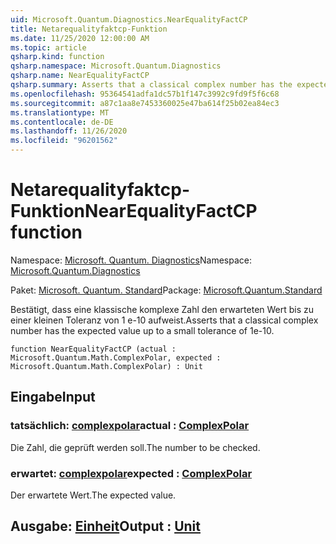 ```yaml
---
uid: Microsoft.Quantum.Diagnostics.NearEqualityFactCP
title: Netarequalityfaktcp-Funktion
ms.date: 11/25/2020 12:00:00 AM
ms.topic: article
qsharp.kind: function
qsharp.namespace: Microsoft.Quantum.Diagnostics
qsharp.name: NearEqualityFactCP
qsharp.summary: Asserts that a classical complex number has the expected value up to a small tolerance of 1e-10.
ms.openlocfilehash: 95364541adfa1dc57b1f147c3992c9fd9f5f6c68
ms.sourcegitcommit: a87c1aa8e7453360025e47ba614f25b02ea84ec3
ms.translationtype: MT
ms.contentlocale: de-DE
ms.lasthandoff: 11/26/2020
ms.locfileid: "96201562"
---
```

# <a name="nearequalityfactcp-function"></a><span data-ttu-id="0a1ad-102">Netarequalityfaktcp-Funktion</span><span class="sxs-lookup"><span data-stu-id="0a1ad-102">NearEqualityFactCP function</span></span>

<span data-ttu-id="0a1ad-103">Namespace: [Microsoft. Quantum. Diagnostics](xref:Microsoft.Quantum.Diagnostics)</span><span class="sxs-lookup"><span data-stu-id="0a1ad-103">Namespace: [Microsoft.Quantum.Diagnostics](xref:Microsoft.Quantum.Diagnostics)</span></span>

<span data-ttu-id="0a1ad-104">Paket: [Microsoft. Quantum. Standard](https://nuget.org/packages/Microsoft.Quantum.Standard)</span><span class="sxs-lookup"><span data-stu-id="0a1ad-104">Package: [Microsoft.Quantum.Standard](https://nuget.org/packages/Microsoft.Quantum.Standard)</span></span>


<span data-ttu-id="0a1ad-105">Bestätigt, dass eine klassische komplexe Zahl den erwarteten Wert bis zu einer kleinen Toleranz von 1 e-10 aufweist.</span><span class="sxs-lookup"><span data-stu-id="0a1ad-105">Asserts that a classical complex number has the expected value up to a small tolerance of 1e-10.</span></span>

```qsharp
function NearEqualityFactCP (actual : Microsoft.Quantum.Math.ComplexPolar, expected : Microsoft.Quantum.Math.ComplexPolar) : Unit
```


## <a name="input"></a><span data-ttu-id="0a1ad-106">Eingabe</span><span class="sxs-lookup"><span data-stu-id="0a1ad-106">Input</span></span>

### <a name="actual--complexpolar"></a><span data-ttu-id="0a1ad-107">tatsächlich: [complexpolar](xref:Microsoft.Quantum.Math.ComplexPolar)</span><span class="sxs-lookup"><span data-stu-id="0a1ad-107">actual : [ComplexPolar](xref:Microsoft.Quantum.Math.ComplexPolar)</span></span>

<span data-ttu-id="0a1ad-108">Die Zahl, die geprüft werden soll.</span><span class="sxs-lookup"><span data-stu-id="0a1ad-108">The number to be checked.</span></span>


### <a name="expected--complexpolar"></a><span data-ttu-id="0a1ad-109">erwartet: [complexpolar](xref:Microsoft.Quantum.Math.ComplexPolar)</span><span class="sxs-lookup"><span data-stu-id="0a1ad-109">expected : [ComplexPolar](xref:Microsoft.Quantum.Math.ComplexPolar)</span></span>

<span data-ttu-id="0a1ad-110">Der erwartete Wert.</span><span class="sxs-lookup"><span data-stu-id="0a1ad-110">The expected value.</span></span>



## <a name="output--unit"></a><span data-ttu-id="0a1ad-111">Ausgabe: [Einheit](xref:microsoft.quantum.lang-ref.unit)</span><span class="sxs-lookup"><span data-stu-id="0a1ad-111">Output : [Unit](xref:microsoft.quantum.lang-ref.unit)</span></span>

